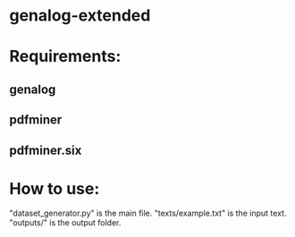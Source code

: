 # genalog-extended

# Requirements:
## genalog
## pdfminer
## pdfminer.six

# How to use:
"dataset_generator.py" is the main file. "texts/example.txt" is the input text. "outputs/" is the output folder.
